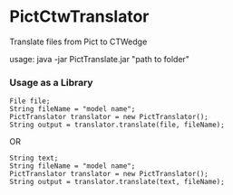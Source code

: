 # PictCtwTranslator
Translate files from Pict to CTWedge

usage: java -jar PictTranslate.jar "path to folder"

### Usage as a Library
```
File file;
String fileName = "model name";
PictTranslator translator = new PictTranslator();
String output = translator.translate(file, fileName);
```
OR
```
String text;
String fileName = "model name";
PictTranslator translator = new PictTranslator();
String output = translator.translate(text, fileName);
```
